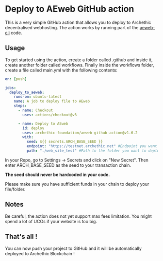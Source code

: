 # Deploy to AEweb GitHub action

This is a very simple GitHub action that allows you to deploy to Archethic decentralised webhosting.
The action works by running part of the [aeweb-cli](https://github.com/archethic-foundation/aeweb-cli) code.

## Usage

To get started using the action, create a folder called .github and inside it, create another folder called workflows.
Finally inside the workflows folder, create a file called main.yml with the following contents:

```yaml
on: [push]

jobs:
  deploy_to_aeweb:
    runs-on: ubuntu-latest
    name: A job to deploy file to AEweb
    steps:
      - name: Checkout
        uses: actions/checkout@v3

      - name: Deploy to AEweb
        id: deploy
        uses: archethic-foundation/aeweb-github-action@v1.6.2
        with:
          seed: ${{ secrets.ARCH_BASE_SEED }}
          endpoint: "https://testnet.archethic.net" #Endpoint you want to deploy to
          path: "./web_site_test" #Path to the folder you want to deploy
```

In your Repo, go to Settings -> Secrets and click on "New Secret". Then enter ARCH_BASE_SEED as the seed to your transaction chain.

**The seed should never be hardcoded in your code.**

Please make sure you have sufficient funds in your chain to deploy your file/folder.

## Notes

Be careful, the action does not yet support max fees limitation. You might spend a lot of UCOs if your website is too big.

## That's all !

You can now push your project to GitHub and it will be automatically deployed to Archethic Blockchain !
